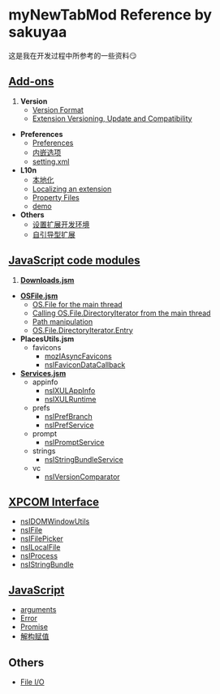# myNewTabMod Reference by sakuyaa

这是我在开发过程中所参考的一些资料:smirk:

## [Add-ons](https://developer.mozilla.org/docs/Mozilla/Add-ons)
1. **Version**
	* [Version Format](https://developer.mozilla.org/en-US/docs/Toolkit_version_format)
	* [Extension Versioning, Update and Compatibility](https://developer.mozilla.org/docs/Extension_Versioning%2C_Update_and_Compatibility)
* **Preferences**
	* [Preferences](https://developer.mozilla.org/en-US/Add-ons/Code_snippets/Preferences)
	* [内嵌选项](https://developer.mozilla.org/docs/Mozilla/Add-ons/Inline_Options)
	* [setting.xml](http://mxr.mozilla.org/mozilla-central/source/toolkit/mozapps/extensions/content/setting.xml)
* **L10n**
	* [本地化](https://developer.mozilla.org/docs/Mozilla/Tech/XUL/Tutorial/Localization)
	* [Localizing an extension](https://developer.mozilla.org/docs/Mozilla/Localization/Localizing_an_extension)
	* [Property Files](https://developer.mozilla.org/docs/Mozilla/Tech/XUL/Tutorial/Property_Files)
	* [demo](https://github.com/Noitidart/l10n)
* **Others**
	* [设置扩展开发环境](https://developer.mozilla.org/docs/Mozilla/Add-ons/Setting_up_extension_development_environment)
	* [自引导型扩展](https://developer.mozilla.org/docs/Mozilla/Add-ons/Bootstrapped_extensions)

## [JavaScript code modules](https://developer.mozilla.org/docs/Mozilla/JavaScript_code_modules/Using)
1. **[Downloads.jsm](https://developer.mozilla.org/docs/Mozilla/JavaScript_code_modules/Downloads.jsm)**
* **[OSFile.jsm](https://developer.mozilla.org/docs/Mozilla/JavaScript_code_modules/OSFile.jsm)**
	* [OS.File for the main thread](https://developer.mozilla.org/docs/Mozilla/JavaScript_code_modules/OSFile.jsm/OS.File_for_the_main_thread)
	* [Calling OS.File.DirectoryIterator from the main thread](https://developer.mozilla.org/docs/Mozilla/JavaScript_code_modules/OSFile.jsm/OS.File.DirectoryIterator_for_the_main_thread)
	* [Path manipulation](https://developer.mozilla.org/docs/Mozilla/JavaScript_code_modules/OSFile.jsm/OS.Path)
	* [OS.File.DirectoryIterator.Entry](https://developer.mozilla.org/docs/Mozilla/JavaScript_code_modules/OSFile.jsm/OS.File.DirectoryIterator.Entry)
* **PlacesUtils.jsm**
	* favicons
		* [mozIAsyncFavicons](https://developer.mozilla.org/docs/Mozilla/Tech/XPCOM/Reference/Interface/mozIAsyncFavicons)
		* [nsIFaviconDataCallback](https://developer.mozilla.org/docs/Mozilla/Tech/XPCOM/Reference/Interface/nsIFaviconDataCallback)
* **[Services.jsm](https://developer.mozilla.org/docs/Mozilla/JavaScript_code_modules/Services.jsm)**
	* appinfo
		* [nsIXULAppInfo](https://developer.mozilla.org/docs/Mozilla/Tech/XPCOM/Reference/Interface/nsIXULAppInfo)
		* [nsIXULRuntime](https://developer.mozilla.org/docs/Mozilla/Tech/XPCOM/Reference/Interface/nsIXULRuntime)
	* prefs
		* [nsIPrefBranch](https://developer.mozilla.org/docs/Mozilla/Tech/XPCOM/Reference/Interface/nsIPrefBranch)
		* [nsIPrefService](https://developer.mozilla.org/docs/Mozilla/Tech/XPCOM/Reference/Interface/nsIPrefService)
	* prompt
		* [nsIPromptService](https://developer.mozilla.org/docs/Mozilla/Tech/XPCOM/Reference/Interface/nsIPromptService)
	* strings
		* [nsIStringBundleService](https://developer.mozilla.org/docs/Mozilla/Tech/XPCOM/Reference/Interface/nsIStringBundleService)
	* vc
		* [nsIVersionComparator](https://developer.mozilla.org/docs/Mozilla/Tech/XPCOM/Reference/Interface/nsIVersionComparator)

## [XPCOM Interface](https://developer.mozilla.org/en-US/docs/Mozilla/Tech/XPCOM/Reference/Interface)
* [nsIDOMWindowUtils](https://developer.mozilla.org/docs/Mozilla/Tech/XPCOM/Reference/Interface/nsIDOMWindowUtils)
* [nsIFile](https://developer.mozilla.org/docs/Mozilla/Tech/XPCOM/Reference/Interface/nsIFile)
* [nsIFilePicker](https://developer.mozilla.org/docs/Mozilla/Tech/XPCOM/Reference/Interface/nsIFilePicker)
* [nsILocalFile](https://developer.mozilla.org/docs/Mozilla/Tech/XPCOM/Reference/Interface/nsILocalFile)
* [nsIProcess](https://developer.mozilla.org/docs/Mozilla/Tech/XPCOM/Reference/Interface/nsIProcess)
* [nsIStringBundle](https://developer.mozilla.org/docs/Mozilla/Tech/XPCOM/Reference/Interface/nsIStringBundle)

## [JavaScript](https://developer.mozilla.org/docs/Web/JavaScript/Reference)
* [arguments](https://developer.mozilla.org/docs/Web/JavaScript/Reference/Functions/arguments)
* [Error](https://developer.mozilla.org/docs/Web/JavaScript/Reference/Global_Objects/Error)
* [Promise](https://developer.mozilla.org/docs/Web/JavaScript/Reference/Global_Objects/Promise)
* [解构赋值](https://developer.mozilla.org/docs/Web/JavaScript/Reference/Operators/Destructuring_assignment)

## Others
* [File I/O](https://developer.mozilla.org/en-US/Add-ons/Code_snippets/File_I_O)
